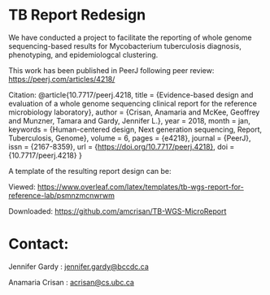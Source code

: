 # TB Report Redesign

We have conducted a project to facilitate the reporting of whole genome sequencing-based results for Mycobacterium tuberculosis diagnosis, phenotyping, and epidemiologcal clustering.

This work has been published in PeerJ following peer review:
https://peerj.com/articles/4218/

Citation:
@article{10.7717/peerj.4218,
 title = {Evidence-based design and evaluation of a whole genome sequencing clinical report for the reference microbiology laboratory},
 author = {Crisan, Anamaria and McKee, Geoffrey and Munzner, Tamara and Gardy, Jennifer L.},
 year = 2018,
 month = jan,
 keywords = {Human-centered design, Next generation sequencing, Report, Tuberculosis, Genome},
 volume = 6,
 pages = {e4218},
 journal = {PeerJ},
 issn = {2167-8359},
 url = {https://doi.org/10.7717/peerj.4218},
 doi = {10.7717/peerj.4218}
}

A template of the resulting report design can be:

Viewed: https://www.overleaf.com/latex/templates/tb-wgs-report-for-reference-lab/psmnzmcnwrwm

Downloaded: https://github.com/amcrisan/TB-WGS-MicroReport

# Contact:

Jennifer Gardy : jennifer.gardy@bccdc.ca 

Anamaria Crisan : acrisan@cs.ubc.ca
